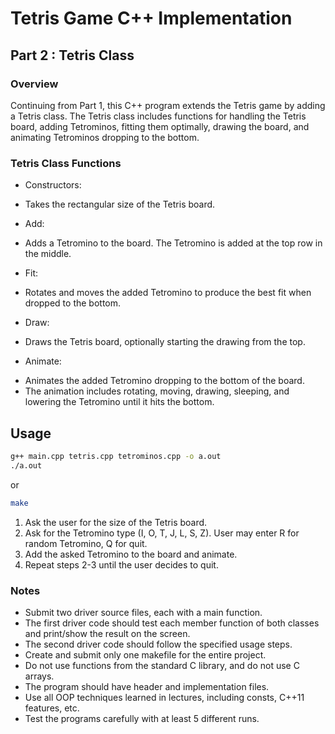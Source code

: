 # Tetris Game C++ Implementation

## Part 2 : Tetris Class

### Overview

Continuing from Part 1, this C++ program extends the Tetris game by adding a Tetris class. The Tetris class includes functions for handling the Tetris board, adding Tetrominos, fitting them optimally, drawing the board, and animating Tetrominos dropping to the bottom.

### Tetris Class Functions

* Constructors:
- Takes the rectangular size of the Tetris board.

* Add:
- Adds a Tetromino to the board. The Tetromino is added at the top row in the middle.

* Fit:
- Rotates and moves the added Tetromino to produce the best fit when dropped to the bottom.

* Draw:
- Draws the Tetris board, optionally starting the drawing from the top.

* Animate:
- Animates the added Tetromino dropping to the bottom of the board.
- The animation includes rotating, moving, drawing, sleeping, and lowering the Tetromino until it hits the bottom.

## Usage

```bash
g++ main.cpp tetris.cpp tetrominos.cpp -o a.out
./a.out
```

or

```bash
make
```

1. Ask the user for the size of the Tetris board.
2. Ask for the Tetromino type (I, O, T, J, L, S, Z). User may enter R for random Tetromino, Q for quit.
3. Add the asked Tetromino to the board and animate.
4. Repeat steps 2-3 until the user decides to quit.

### Notes
- Submit two driver source files, each with a main function.
- The first driver code should test each member function of both classes and print/show the result on the screen.
- The second driver code should follow the specified usage steps.
- Create and submit only one makefile for the entire project.
- Do not use functions from the standard C library, and do not use C arrays.
- The program should have header and implementation files.
- Use all OOP techniques learned in lectures, including consts, C++11 features, etc.
- Test the programs carefully with at least 5 different runs.
